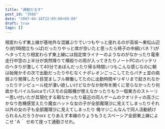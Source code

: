 ```yaml
---
title: "通勤だるす"
post_id: "3566"
date: "2007-04-18T22:09:00+09:00"
draft: true
tags: []
---
```



相変わらず東上線が基地外な混雑ぶりでいつもやっと座れるのが高坂～東松山辺り(約1時間立ちっぱ)だったりやっと席が空いたと思ったら椅子の中綿(バネ？)がヘタってたり相変わらず東上線には指定席ライナーのようなのがなかったり電車走行中窓の上半分が突然降りて横殴りの雨が入ってきたりノートPCのバッテリのヘタりが激しくて40分であぼんだったり帰る時間いつもこんな感じなのに朝は始発かその次で出勤だったりやむなくナポレオンごっこしてたらパチェ並の病弱ぶり発揮したり目覚ましフル稼働してたのに出勤時間ギリギリまで起きれなかったりテンピュール枕が凄い欲しいけどなかなか財布を開くに至らなかったり何故かモバイルSuicaでパスモの自販機が使えなかったりもう一個東方のストーリー思い付いたが具現化する暇なかったり最近の同人ゲームのクオリティの高さにかなり危機感覚えたり魔女ハットな女の子が全部魔理沙に見えてしまったりそれ以外の女の子も全部魔理沙に見えてしまったり 俺マジこんなんで同人活動続けられるんだろうかorz とりあえず本線のりょうもうとスペーシア全部東上線によこせ 'Ａ｀ せめて座って通勤させれ。
